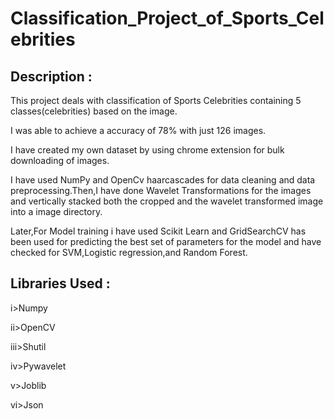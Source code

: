 # Classification_Project_of_Sports_Celebrities

## Description : 
This project deals with classification of Sports Celebrities containing 5 classes(celebrities) based on the image.

I was able to achieve a accuracy of 78% with just 126 images.

I have created my own dataset by using chrome extension for bulk downloading of images.

I have used NumPy and OpenCv haarcascades for data cleaning and data preprocessing.Then,I have done Wavelet Transformations for the images and vertically stacked both the cropped and the wavelet transformed image into a image directory.

Later,For Model training i have used Scikit Learn and GridSearchCV has been used for predicting the best set of parameters for the model and have checked for SVM,Logistic regression,and Random Forest.

## Libraries Used : 
i>Numpy

ii>OpenCV

iii>Shutil

iv>Pywavelet

v>Joblib

vi>Json

